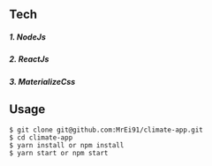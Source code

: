 ## Tech
##### 1. NodeJs
##### 2. ReactJs
##### 3. MaterializeCss

## Usage
```
$ git clone git@github.com:MrEi91/climate-app.git
$ cd climate-app
$ yarn install or npm install
$ yarn start or npm start
```
